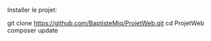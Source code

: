 Installer le projet:

git clone https://github.com/BaptisteMiq/ProjetWeb.git
cd ProjetWeb
composer update